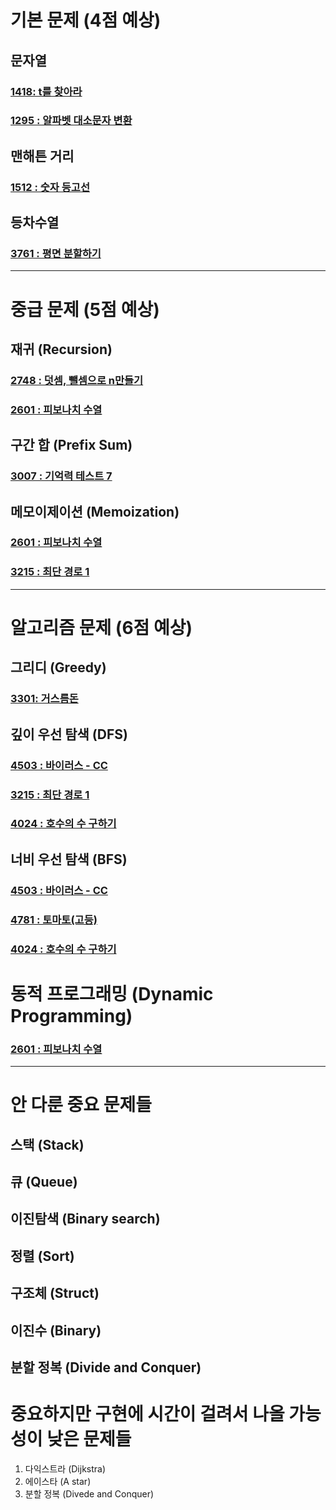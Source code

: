# 기본 문제 (4점 예상)
## 문자열
### [1418: t를 찾아라](code/20250107_1418.c)
### [1295 : 알파벳 대소문자 변환](code/20250111_1295.c)

## 맨해튼 거리
### [1512 : 숫자 등고선](code/20250110_1512.c)

## 등차수열
### [3761 : 평면 분할하기](code/20250106_3761.c)

---

# 중급 문제 (5점 예상)
## 재귀 (Recursion)
### [2748 : 덧셈, 뺄셈으로 n만들기](code/20250107_2748.c)
### [2601 : 피보나치 수열](code/20250109_2601.c)

## 구간 합 (Prefix Sum)
### [3007 : 기억력 테스트 7](code/20250108_3007.c)

## 메모이제이션 (Memoization)
### [2601 : 피보나치 수열](code/20250109_2601.c)
### [3215 : 최단 경로 1](code/20250110_3215.c)

---

# 알고리즘 문제 (6점 예상)
## 그리디 (Greedy)
### [3301: 거스름돈](code/20250108_3301.c)

## 깊이 우선 탐색 (DFS)
### [4503 : 바이러스 - CC](code/20250109_4503.c)
### [3215 : 최단 경로 1](code/20250110_3215.c)
### [4024 : 호수의 수 구하기](code/20250111_4024.c)

## 너비 우선 탐색 (BFS)
### [4503 : 바이러스 - CC](code/20250109_4503.c)
### [4781 : 토마토(고등)](code/20250111_4781.c)
### [4024 : 호수의 수 구하기](code/20250111_4024.c)

# 동적 프로그래밍 (Dynamic Programming)
### [2601 : 피보나치 수열](code/20250109_2601.c)

---

# 안 다룬 중요 문제들
## 스택 (Stack)
## 큐 (Queue)
## 이진탐색 (Binary search)
## 정렬 (Sort)
## 구조체 (Struct)
## 이진수 (Binary)
## 분할 정복 (Divide and Conquer)

# 중요하지만 구현에 시간이 걸려서 나올 가능성이 낮은 문제들
1. 다익스트라 (Dijkstra)
2. 에이스타 (A star)
3. 분할 정복 (Divede and Conquer)
